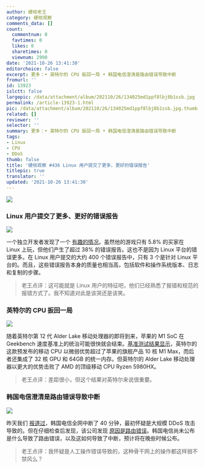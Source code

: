 ```yaml
---
author: 硬核老王
category: 硬核观察
comments_data: []
count:
  commentnum: 0
  favtimes: 0
  likes: 0
  sharetimes: 0
  viewnum: 2990
date: '2021-10-26 13:41:30'
editorchoice: false
excerpt: 更多：• 英特尔的 CPU 扳回一局 • 韩国电信澄清是路由错误导致中断
fromurl: ''
id: 13923
islctt: false
largepic: /data/attachment/album/202110/26/134025md1ppf8lbj8b1ssb.jpg
permalink: /article-13923-1.html
pic: /data/attachment/album/202110/26/134025md1ppf8lbj8b1ssb.jpg.thumb.jpg
related: []
reviewer: ''
selector: ''
summary: 更多：• 英特尔的 CPU 扳回一局 • 韩国电信澄清是路由错误导致中断
tags:
- Linux
- CPU
- DDoS
thumb: false
title: '硬核观察 #436 Linux 用户提交了更多、更好的错误报告'
titlepic: true
translator: ''
updated: '2021-10-26 13:41:30'
---
```


![](/data/attachment/album/202110/26/134025md1ppf8lbj8b1ssb.jpg)


### Linux 用户提交了更多、更好的错误报告


![](/data/attachment/album/202110/26/134041o41xhskek1ktjmtg.jpg)


一个独立开发者发现了一个 [有趣的情况](https://www.pcgamer.com/indie-dev-finds-that-linux-users-generate-more-better-bug-reports/)。虽然他的游戏只有 5.8% 的买家在 Linux 上玩，但他们产生了超过 38% 的错误报告。这也不是因为 Linux 平台的错误更多。在 Linux 用户提交的大约 400 个错误报告中，只有 3 个是针对 Linux 平台的。而且，这些错误报告本身的质量也相当高，包括软件和操作系统版本、日志和复制的步骤。



> 
> 老王点评：这可能就是 Linux 用户的特征吧，他们已经熟悉了报错和规范的报错方式了。我不知道对此是该哭还是该笑。
> 
> 
> 


### 英特尔的 CPU 扳回一局


![](/data/attachment/album/202110/26/134053ro5u4ao4uxqav4nc.jpg)


随着英特尔第 12 代 Alder Lake 移动处理器的即将到来，苹果的 M1 SoC 在 Geekbench 速度基准上的统治可能很快就会结束。[基准测试结果显示](https://wccftech.com/intel-alder-lake-mobility-cpu-benchmarks-leaked-faster-than-the-apple-m1-max-smokes-amd-5980hx-11980hk/?utm_source=dlvr.it&utm_medium=twitter)，英特尔的这款预发布的移动 CPU 以微弱优势超过了苹果的旗舰产品 10 核 M1 Max，而后者还集成了 32 核 GPU 和 64GB 的统一内存。但英特尔的 Alder Lake 移动处理器以更大的优势击败了 AMD 的顶级移动 CPU Ryzen 5980HX。



> 
> 老王点评：差距很小，但这个结果对英特尔来说很重要。
> 
> 
> 


### 韩国电信澄清是路由错误导致中断


![](/data/attachment/album/202110/26/134116zp98y908piou108z.jpg)


昨天我们 [报道过](/article-13920-1.html)，韩国电信全网中断了 40 分钟，最初怀疑是大规模 DDoS 攻击导致的。但在仔细检查后发现，该公司发现 [原因是路由错误](https://www.zdnet.com/article/kt-clarifies-routing-error-caused-outage-instead-of-ddos-attack/)。韩国电信尚未公布是什么导致了路由错误，以及这如何导致了中断，预计将在晚些时候公布。



> 
> 老王点评：我怀疑是人工操作错误导致的，这种骨干网上的操作都这样弱不禁风么？
> 
> 
>
